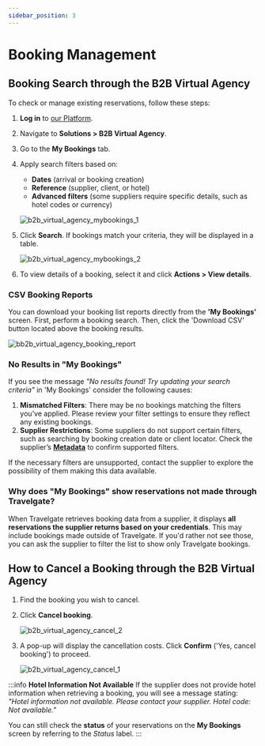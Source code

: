 ```yaml
---
sidebar_position: 3
---
```


# Booking Management

## Booking Search through the B2B Virtual Agency

To check or manage existing reservations, follow these steps:

1. **Log in** to [our Platform](https://www.travelgate.com/).
2. Navigate to **Solutions > B2B Virtual Agency**.
3. Go to the **My Bookings** tab.
4. Apply search filters based on:
   - **Dates** (arrival or booking creation)
   - **Reference** (supplier, client, or hotel)
   - **Advanced filters** (some suppliers require specific details, such as hotel codes or currency)

   ![b2b_virtual_agency_mybookings_1](https://storage.travelgate.com/kbase/b2b_mybookings_1.png)

5. Click **Search**. If bookings match your criteria, they will be displayed in a table.

   ![b2b_virtual_agency_mybookings_2](https://storage.travelgate.com/kbase/b2b_mybookings_2.png)

6. To view details of a booking, select it and click **Actions > View details**.

### CSV Booking Reports
You can download your booking list reports directly from the **'My Bookings'** screen. First, perform a booking search. Then, click the 'Download CSV' button located above the booking results.

![bb2b_virtual_agency_booking_report](https://storage.travelgate.com/kbase/b2b_virtual_agency_booking_report.jpg)


### No Results in "My Bookings" 

If you see the message _"No results found! Try updating your search criteria"_ in 'My Bookings' consider the following causes:

1. **Mismatched Filters**: There may be no bookings matching the filters you’ve applied. Please review your filter settings to ensure they reflect any existing bookings.
2. **Supplier Restrictions**: Some suppliers do not support certain filters, such as searching by booking creation date or client locator. Check the supplier’s **[Metadata](/docs/apis/for-buyers/hotel-x-pull-buyers-api/content/metadata)** to confirm supported filters.

If the necessary filters are unsupported, contact the supplier to explore the possibility of them making this data available.


### Why does "My Bookings" show reservations not made through Travelgate?
When Travelgate retrieves booking data from a supplier, it displays **all reservations the supplier returns based on your credentials**. This may include bookings made outside of Travelgate. If you'd rather not see those, you can ask the supplier to filter the list to show only Travelgate bookings.


## How to Cancel a Booking through the B2B Virtual Agency

1. Find the booking you wish to cancel.
2. Click **Cancel booking**.

   ![b2b_virtual_agency_cancel_2](https://storage.travelgate.com/kbase/b2b_cancel_2.png)

3. A pop-up will display the cancellation costs. Click **Confirm** ('Yes, cancel booking') to proceed.

   ![b2b_virtual_agency_cancel_1](https://storage.travelgate.com/kbase/b2b_cancel_1.png)

:::info **Hotel Information Not Available**
If the supplier does not provide hotel information when retrieving a booking, you will see a message stating: _"Hotel information not available. Please contact your supplier. Hotel code: Not available."_

You can still check the **status** of your reservations on the **My Bookings** screen by referring to the _Status_ label.
:::